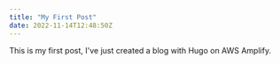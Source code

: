 ```yaml
---
title: "My First Post"
date: 2022-11-14T12:48:50Z
---
```


This is my first post, I've just created a blog with Hugo on AWS Amplify.

[1]: https://gohugo.io/
[2]: https://aws.amazon.com/amplify/